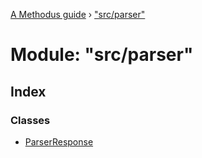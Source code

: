 [A Methodus guide](../README.md) › ["src/parser"](_src_parser_.md)

# Module: "src/parser"

## Index

### Classes

* [ParserResponse](../classes/_src_parser_.parserresponse.md)
